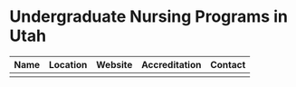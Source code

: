 # Undergraduate Nursing Programs in Utah

| Name | Location | Website | Accreditation | Contact |
| --- | --- | --- | --- | --- |
|  |  |  |  |  |

